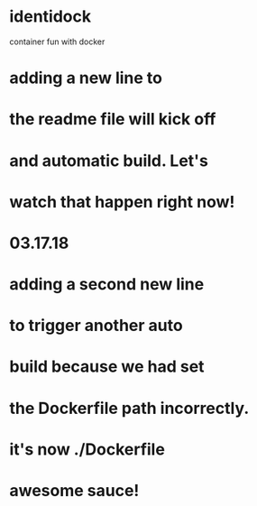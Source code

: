 # identidock
container fun with docker

# adding a new line to
# the readme file will kick off
# and automatic build.  Let's 
# watch that happen right now!
# 03.17.18

# adding a second new line
# to trigger another auto
# build because we had set
# the Dockerfile path incorrectly.
# it's now ./Dockerfile
# awesome sauce!
